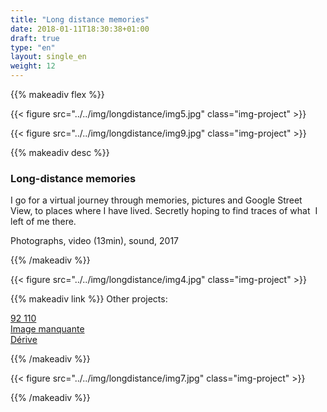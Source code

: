 ```yaml
---
title: "Long distance memories"
date: 2018-01-11T18:30:38+01:00
draft: true
type: "en"
layout: single_en
weight: 12
---
```


{{% makeadiv flex %}}

{{< figure src="../../img/longdistance/img5.jpg" class="img-project" >}}

{{< figure src="../../img/longdistance/img9.jpg" class="img-project" >}}

{{% makeadiv desc %}}
### Long-distance memories

I go for a virtual journey through memories, pictures and Google Street View, to places where I have lived. Secretly hoping to find traces of what  I left of me there.

Photographs, video (13min), sound, 2017

{{% /makeadiv %}}

{{< figure src="../../img/longdistance/img4.jpg" class="img-project" >}}

{{% makeadiv link %}}
Other projects:

[92 110](http://www.carolinesorin.com/en/92110)  
[Image manquante](http://www.carolinesorin.com/en/manquant)  
[Dérive](http://www.carolinesorin.com/en/derive)  

{{% /makeadiv %}}

{{< figure src="../../img/longdistance/img7.jpg" class="img-project" >}}

{{% /makeadiv %}}